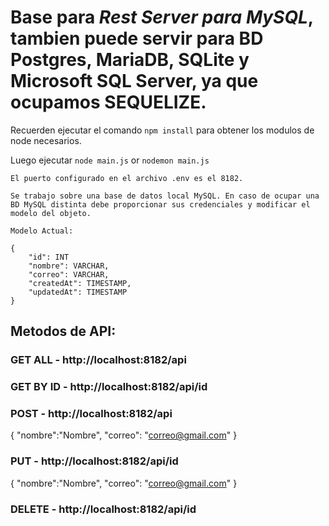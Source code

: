 # Base para *Rest Server para MySQL*, tambien puede servir para BD Postgres, MariaDB, SQLite y Microsoft SQL Server, ya que ocupamos SEQUELIZE.

Recuerden ejecutar el comando `npm install` para obtener los modulos de node necesarios.

Luego ejecutar `node main.js` or `nodemon main.js`

```
El puerto configurado en el archivo .env es el 8182. 

Se trabajo sobre una base de datos local MySQL. En caso de ocupar una BD MySQL distinta debe proporcionar sus credenciales y modificar el modelo del objeto.

Modelo Actual:

{
    "id": INT
    "nombre": VARCHAR,
    "correo": VARCHAR,
    "createdAt": TIMESTAMP,
    "updatedAt": TIMESTAMP
}
```

## Metodos de API:

### GET ALL - http://localhost:8182/api
### GET BY ID - http://localhost:8182/api/id
### POST - http://localhost:8182/api

{
    "nombre":"Nombre",
    "correo": "correo@gmail.com"
}

### PUT - http://localhost:8182/api/id

{
    "nombre":"Nombre",
    "correo": "correo@gmail.com"
}

### DELETE - http://localhost:8182/api/id

